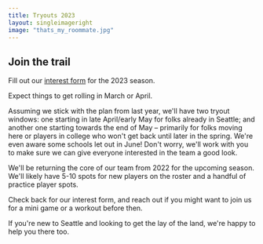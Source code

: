 ```yaml
---
title: Tryouts 2023
layout: singleimageright
image: "thats_my_roommate.jpg"
---
```


## Join the trail

Fill out our [interest form](https://forms.gle/mXe2dbm9eD8o33kL7) for the 2023 season.


Expect things to get rolling in March or April.

Assuming we stick with the plan from last year, we'll have two tryout windows:
one starting in late April/early May for folks already in Seattle;
and another one starting towards the end of May – primarily for folks
moving here or players in college who won't get back until later in the spring.
We're even aware some schools let out in June! Don't worry, we'll work with you
to make sure we can give everyone interested in the team a good look.

We'll be returning the core of our team from 2022 for the upcoming season.
We'll likely have 5-10 spots for new players on the roster and a handful of
practice player spots.

Check back for our interest form, and reach out if you might want to join us
for a mini game or a workout before then.

If you're new to Seattle and looking to get the lay of the land, we're happy
to help you there too.